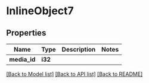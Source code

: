 # InlineObject7

## Properties

Name | Type | Description | Notes
------------ | ------------- | ------------- | -------------
**media_id** | **i32** |  | 

[[Back to Model list]](../README.md#documentation-for-models) [[Back to API list]](../README.md#documentation-for-api-endpoints) [[Back to README]](../README.md)


